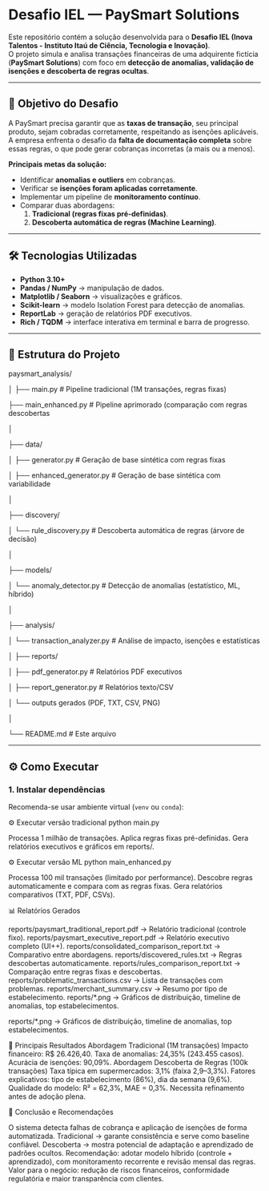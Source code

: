 # Desafio IEL — PaySmart Solutions

Este repositório contém a solução desenvolvida para o **Desafio IEL (Inova Talentos - Instituto Itaú de Ciência, Tecnologia e Inovação)**.  
O projeto simula e analisa transações financeiras de uma adquirente fictícia (**PaySmart Solutions**) com foco em **detecção de anomalias, validação de isenções e descoberta de regras ocultas**.

---

## 📌 Objetivo do Desafio
A PaySmart precisa garantir que as **taxas de transação**, seu principal produto, sejam cobradas corretamente, respeitando as isenções aplicáveis.  
A empresa enfrenta o desafio da **falta de documentação completa** sobre essas regras, o que pode gerar cobranças incorretas (a mais ou a menos).  

**Principais metas da solução:**
- Identificar **anomalias e outliers** em cobranças.
- Verificar se **isenções foram aplicadas corretamente**.
- Implementar um pipeline de **monitoramento contínuo**.
- Comparar duas abordagens:
  1. **Tradicional (regras fixas pré-definidas)**.
  2. **Descoberta automática de regras (Machine Learning)**.

---

## 🛠️ Tecnologias Utilizadas
- **Python 3.10+**
- **Pandas / NumPy** → manipulação de dados.
- **Matplotlib / Seaborn** → visualizações e gráficos.
- **Scikit-learn** → modelo Isolation Forest para detecção de anomalias.
- **ReportLab** → geração de relatórios PDF executivos.
- **Rich / TQDM** → interface interativa em terminal e barra de progresso.

---

## 📂 Estrutura do Projeto
paysmart_analysis/

│
├── main.py # Pipeline tradicional (1M transações, regras fixas)

├── main_enhanced.py # Pipeline aprimorado (comparação com regras descobertas

│

├── data/

│ ├── generator.py # Geração de base sintética com regras fixas

│ ├── enhanced_generator.py # Geração de base sintética com variabilidade

│

├── discovery/

│ └── rule_discovery.py # Descoberta automática de regras (árvore de decisão)

│

├── models/

│ └── anomaly_detector.py # Detecção de anomalias (estatístico, ML, híbrido)

│

├── analysis/

│ └── transaction_analyzer.py # Análise de impacto, isenções e estatísticas

│
├── reports/

│ ├── pdf_generator.py # Relatórios PDF executivos

│ ├── report_generator.py # Relatórios texto/CSV

│ └── outputs gerados (PDF, TXT, CSV, PNG)

│

└── README.md # Este arquivo


---

## ⚙️ Como Executar

### 1. Instalar dependências
Recomenda-se usar ambiente virtual (`venv` ou `conda`):

⚙️ Executar versão tradicional
python main.py

Processa 1 milhão de transações.
Aplica regras fixas pré-definidas.
Gera relatórios executivos e gráficos em reports/.

⚙️ Executar versão ML
python main_enhanced.py

Processa 100 mil transações (limitado por performance).
Descobre regras automaticamente e compara com as regras fixas.
Gera relatórios comparativos (TXT, PDF, CSVs).


📊 Relatórios Gerados

reports/paysmart_traditional_report.pdf → Relatório tradicional (controle fixo).
reports/paysmart_executive_report.pdf → Relatório executivo completo (UI++).
reports/consolidated_comparison_report.txt → Comparativo entre abordagens.
reports/discovered_rules.txt → Regras descobertas automaticamente.
reports/rules_comparison_report.txt → Comparação entre regras fixas e descobertas.
reports/problematic_transactions.csv → Lista de transações com problemas.
reports/merchant_summary.csv → Resumo por tipo de estabelecimento.
reports/*.png → Gráficos de distribuição, timeline de anomalias, top estabelecimentos.

reports/*.png → Gráficos de distribuição, timeline de anomalias, top estabelecimentos.

🔎 Principais Resultados
Abordagem Tradicional (1M transações)
Impacto financeiro: R$ 26.426,40.
Taxa de anomalias: 24,35% (243.455 casos).
Acurácia de isenções: 90,09%.
Abordagem Descoberta de Regras (100k transações)
Taxa típica em supermercados: 3,1% (faixa 2,9–3,3%).
Fatores explicativos: tipo de estabelecimento (86%), dia da semana (9,6%).
Qualidade do modelo: R² = 62,3%, MAE = 0,3%.
Necessita refinamento antes de adoção plena.

🚀 Conclusão e Recomendações

O sistema detecta falhas de cobrança e aplicação de isenções de forma automatizada.
Tradicional → garante consistência e serve como baseline confiável.
Descoberta → mostra potencial de adaptação e aprendizado de padrões ocultos.
Recomendação: adotar modelo híbrido (controle + aprendizado), com monitoramento recorrente e revisão mensal das regras.
Valor para o negócio: redução de riscos financeiros, conformidade regulatória e maior transparência com clientes.
